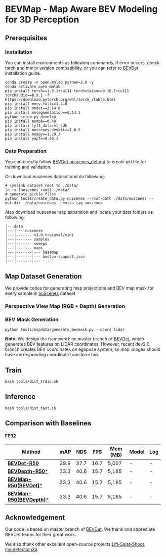 # BEVMap - Map Aware BEV Modeling for 3D Perception

## Prerequisites

### Installation
 You can install environments as following commands. If error occurs, check torch and mmcv version compatibility, or you can refer to [BEVDet](https://github.com/HuangJunJie2017/BEVDet/blob/master/docs/getting_started.md) installation guide.  
```
conda create -n open-mmlab python=3.8 -y
conda activate open-mmlab
pip install torch==1.9.1+cu111 torchvision==0.10.1+cu111 torchaudio==0.9.1 -f https://download.pytorch.org/whl/torch_stable.html
pip install mmcv-full==1.4.0
pip install mmdet==2.14.0
pip install mmsegmentation==0.14.1
python setup.py develop 
pip install numba==0.48
pip install lyft_dataset_sdk
pip install nuscenes-devkit==1.0.5
pip install numpy==1.20.3
pip install yapf==0.40.1
```

### Data Preparation
You can directly follow [BEVDet nuscenes_det.md](https://github.com/HuangJunJie2017/BEVDet/blob/dev2.0/docs/en/datasets/nuscenes_det.md) to create pkl file for training and validation. 

Or download nuscenes dataset and do following: 

```
# symlink dataset root to ./data/
ln -s [nuscenes root] ./data/
# generate pickle files 
python tools/create_data.py nuscenes --root-path ./data/nuscenes --out-dir ./data/nuscenes --extra-tag nuscenes
```

Also download nuscenes map expansion and locate your data folders as following: 
```
|-- data
|---|--- nuscenes
|---|---|--- v1.0-trainval/mini 
|---|---|--- samples 
|---|---|--- sweeps
|---|---|--- maps 
|---|---|---|--- basemap 
|---|---|---|--- boston-seaport.json
|---|---|---|--- ...
```

## Map Dataset Generation
We provide codes for generating map projections and BEV map mask for every sample in [nuScenes](https://www.nuscenes.org/?externalData=all&mapData=all&modalities=Any) dataset. 

### Perspective View Map (RGB + Depth) Generation

### BEV Mask Generation 
```
python tools/mapdata/generate_bevmask.py --coord lidar
```

__Note__: We design the framework on master branch of [BEVDet](https://github.com/HuangJunJie2017/BEVDet/tree/master), which generates BEV features on LiDAR coordinates. However, recent dev2.0 branch creates BEV coordinates on egopose system, so map images should have corresponding coordinate transform too. 



## Train 
```
bash tools/dist_train.sh 
```
## Inference 
```
bash tools/dist_test.sh 
```
## Comparison with Baselines
#### FP32
| Method            | mAP      | NDS     | FPS    |Mem (MB) |   Model | Log
|--------|----------|---------|--------|-------------|-----|-------|
| [**BEVDet-R50**](configs/bevdet/bevdet-r50.py)       | 29.9     | 37.7    | 16.7   | 5,007  | - | -
| [**BEVDepth-R50***](configs/bevdepth/bevdepth-r50.py) | 33.3     | 40.6    | 15.7   |5,185| - | -
| [**BEVMap-R50(BEVDet)***](configs/bevmap/bevmap-r50.py) | 33.3     | 40.6    | 15.7   |5,185| - | -
| [**BEVMap-R50(BEVDepth)***](configs/bevmap/bevmap-r50.py) | 33.3     | 40.6    | 15.7   |5,185| - | -


## Acknowledgement 

Our code is based on master branch of [BEVDet](https://github.com/HuangJunJie2017/BEVDet/tree/master). We thank and appreciate BEVDet teams for their great work. 

We also thank other excellent open-source projects [Lift-Splat-Shoot](https://github.com/nv-tlabs/lift-splat-shoot), [mmdetection3d](https://github.com/open-mmlab/mmdetection3d).